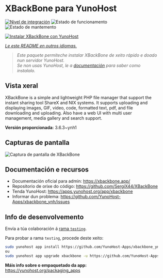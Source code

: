 <!--
NOTA: Este README foi creado automáticamente por <https://github.com/YunoHost/apps/tree/master/tools/readme_generator>
NON debe editarse manualmente.
-->

# XBackBone para YunoHost

[![Nivel de integración](https://dash.yunohost.org/integration/xbackbone.svg)](https://dash.yunohost.org/appci/app/xbackbone) ![Estado de funcionamento](https://ci-apps.yunohost.org/ci/badges/xbackbone.status.svg) ![Estado de mantemento](https://ci-apps.yunohost.org/ci/badges/xbackbone.maintain.svg)

[![Instalar XBackBone con YunoHost](https://install-app.yunohost.org/install-with-yunohost.svg)](https://install-app.yunohost.org/?app=xbackbone)

*[Le este README en outros idiomas.](./ALL_README.md)*

> *Este paquete permíteche instalar XBackBone de xeito rápido e doado nun servidor YunoHost.*  
> *Se non usas YunoHost, le a [documentación](https://yunohost.org/install) para saber como instalalo.*

## Vista xeral

XBackBone is a simple and lightweight PHP file manager that support the instant sharing tool ShareX and NIX systems. It supports uploading and displaying images, GIF, video, code, formatted text, pdf, and file downloading and uploading. Also have a web UI with multi user management, media gallery and search support.


**Versión proporcionada:** 3.6.3~ynh1

## Capturas de pantalla

![Captura de pantalla de XBackBone](./doc/screenshots/screenshot.png)

## Documentación e recursos

- Documentación oficial para admin: <https://xbackbone.app/>
- Repositorio de orixe do código: <https://github.com/SergiX44/XBackBone>
- Tenda YunoHost: <https://apps.yunohost.org/app/xbackbone>
- Informar dun problema: <https://github.com/YunoHost-Apps/xbackbone_ynh/issues>

## Info de desenvolvemento

Envía a túa colaboración á [rama `testing`](https://github.com/YunoHost-Apps/xbackbone_ynh/tree/testing).

Para probar a rama `testing`, procede deste xeito:

```bash
sudo yunohost app install https://github.com/YunoHost-Apps/xbackbone_ynh/tree/testing --debug
ou
sudo yunohost app upgrade xbackbone -u https://github.com/YunoHost-Apps/xbackbone_ynh/tree/testing --debug
```

**Máis info sobre o empaquetado da app:** <https://yunohost.org/packaging_apps>
